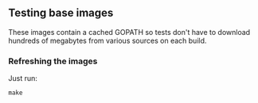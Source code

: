 ## Testing base images

These images contain a cached GOPATH so tests don't have to download hundreds of
megabytes from various sources on each build.

### Refreshing the images

Just run:

```
make
```

